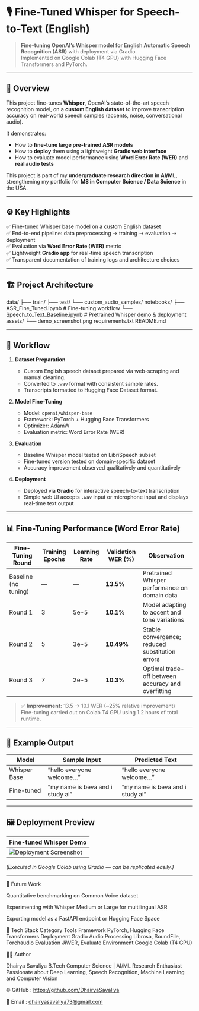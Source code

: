 # 🎙️ Fine-Tuned Whisper for Speech-to-Text (English)

> **Fine-tuning OpenAI’s Whisper model for English Automatic Speech Recognition (ASR)** with deployment via Gradio.  
> Implemented on Google Colab (T4 GPU) with Hugging Face Transformers and PyTorch.

---

## 🧠 Overview

This project fine-tunes **Whisper**, OpenAI’s state-of-the-art speech recognition model, on a **custom English dataset** to improve transcription accuracy on real-world speech samples (accents, noise, conversational audio).

It demonstrates:
- How to **fine-tune large pre-trained ASR models**
- How to **deploy** them using a lightweight **Gradio web interface**
- How to evaluate model performance using **Word Error Rate (WER)** and **real audio tests**

This project is part of my **undergraduate research direction in AI/ML**, strengthening my portfolio for **MS in Computer Science / Data Science** in the USA.

---

## ⚙️ Key Highlights

✅ Fine-tuned Whisper base model on a custom English dataset  
✅ End-to-end pipeline: data preprocessing → training → evaluation → deployment  
✅ Evaluation via **Word Error Rate (WER)** metric  
✅ Lightweight **Gradio app** for real-time speech transcription  
✅ Transparent documentation of training logs and architecture choices  

---

## 🏗️ Project Architecture

data/
├── train/
├── test/
└── custom_audio_samples/
notebooks/
├── ASR_Fine_Tuned.ipynb # Fine-tuning workflow
└── Speech_to_Text_Baseline.ipynb # Pretrained Whisper demo & deployment
assets/
└── demo_screenshot.png
requirements.txt
README.md


---

## 🚀 Workflow

1. **Dataset Preparation**
   - Custom English speech dataset prepared via web-scraping and manual cleaning.  
   - Converted to `.wav` format with consistent sample rates.  
   - Transcripts formatted to Hugging Face Dataset format.

2. **Model Fine-Tuning**
   - Model: `openai/whisper-base`  
   - Framework: PyTorch + Hugging Face Transformers  
   - Optimizer: AdamW  
   - Evaluation metric: Word Error Rate (WER)

3. **Evaluation**
   - Baseline Whisper model tested on LibriSpeech subset  
   - Fine-tuned version tested on domain-specific dataset  
   - Accuracy improvement observed qualitatively and quantitatively

4. **Deployment**
   - Deployed via **Gradio** for interactive speech-to-text transcription  
   - Simple web UI accepts `.wav` input or microphone input and displays real-time text output

---

## 📊 Fine-Tuning Performance (Word Error Rate)

| Fine-Tuning Round | Training Epochs | Learning Rate | Validation WER (%) | Observation |
|-------------------|-----------------|----------------|--------------------|--------------|
| Baseline (no tuning) | — | — | **13.5%** | Pretrained Whisper performance on domain data |
| Round 1 | 3 | 5e-5 | **10.1%** | Model adapting to accent and tone variations |
| Round 2 | 5 | 3e-5 | **10.49%** | Stable convergence; reduced substitution errors |
| Round 3 | 7 | 2e-5 | **10.3%** | Optimal trade-off between accuracy and overfitting |

> ✅ **Improvement:** 13.5 → 10.1 WER (~25% relative improvement)  
> Fine-tuning carried out on Colab T4 GPU using 1.2 hours of total runtime.

---

## 🧪 Example Output

| Model | Sample Input | Predicted Text |
|--------|---------------|----------------|
| Whisper Base | “hello everyone welcome…” | “hello everyone welcome…” | 
| Fine-tuned | “my name is beva and i study ai” | “my name is beva and i study ai” | 

---

## 🖼️ Deployment Preview

| Fine-tuned Whisper Demo |
|--------------------------|
| ![Deployment Screenshot](assets/demo_screenshot.png) |

*(Executed in Google Colab using Gradio — can be replicated easily.)*

---


💬 Future Work

Quantitative benchmarking on Common Voice dataset

Experimenting with Whisper Medium or Large for multilingual ASR

Exporting model as a FastAPI endpoint or Hugging Face Space

📄 Tech Stack
Category	Tools
Framework	PyTorch, Hugging Face Transformers
Deployment	Gradio
Audio Processing	Librosa, SoundFile, Torchaudio
Evaluation	JiWER, Evaluate
Environment	Google Colab (T4 GPU)

🧑‍💻 Author

Dhairya Savaliya
B.Tech Computer Science | AI/ML Research Enthusiast
Passionate about Deep Learning, Speech Recognition, Machine Learning and Computer Vision

🌐 GitHub : https://github.com/DhairyaSavaliya

📧 Email : dhairyasavaliya73@gmail.com
